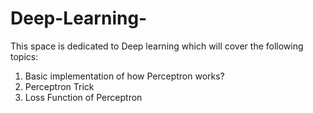 # Deep-Learning-
This space is dedicated to Deep learning which will cover the following topics:
1. Basic implementation of  how Perceptron works? 
2. Perceptron Trick
3. Loss Function of Perceptron
